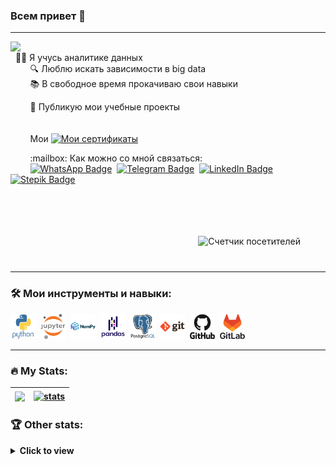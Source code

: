 ### Всем привет 👋
----------------

<img src="https://media0.giphy.com/media/v1.Y2lkPTc5MGI3NjExZDMxMzNkODBkZDJjZjBmNDk3N2MxYTA2MDQ0Mjg0M2I3N2Y0YjIwNiZjdD1n/qgQUggAC3Pfv687qPC/giphy.gif" width="480" align="left">

<p>&nbsp;&nbsp;&nbsp;&nbsp;&nbsp;&nbsp;&nbsp;&nbsp;👨‍💻 Я учусь аналитике данных<br>
&nbsp;&nbsp;&nbsp;&nbsp;&nbsp;&nbsp;&nbsp;&nbsp;🔍 Люблю искать зависимости в big data<br>
&nbsp;&nbsp;&nbsp;&nbsp;&nbsp;&nbsp;&nbsp;&nbsp;📚 В свободное время прокачиваю свои навыки<br></p>

<p>&nbsp;&nbsp;&nbsp;&nbsp;&nbsp;&nbsp;&nbsp;&nbsp;📂 Публикую мои учебные проекты<br><br><br>
&nbsp;&nbsp;&nbsp;&nbsp;&nbsp;&nbsp;&nbsp;&nbsp;Мои <a href="https://github.com/Vedomant/certificates"><img src="https://img.shields.io/badge/-certificates-9cf?style=flat&logo=Checkmarx&logoColor=white" alt="Мои сертификаты"></a></p>

<p>&nbsp;&nbsp;&nbsp;&nbsp;&nbsp;&nbsp;&nbsp;&nbsp;:mailbox: Как можно со мной связаться:<br>
&nbsp;&nbsp;&nbsp;&nbsp;&nbsp;&nbsp;&nbsp;&nbsp;<a href="https://wa.me/89165572636"><img src="https://img.shields.io/badge/WhatsApp-brightgreen?style=flat&logo=whatsapp&logoColor=white" alt="WhatsApp Badge"></a>
&nbsp;<a href="https://t.me/Vedomant"><img src="https://img.shields.io/badge/-Telegram-blue?style=flat&logo=Telegram&logoColor=white" alt="Telegram Badge"></a>
&nbsp;<a href="https://www.linkedin.com/in/евгений-зяблов-63baa887/"><img src="https://img.shields.io/badge/-LinkedIn-blue?style=flat&logo=LinkedIn&logoColor=white" alt="LinkedIn Badge"></a>
&nbsp;<a href="https://stepik.org/users/555827482"><img src="https://img.shields.io/badge/-Stepik-black?style=flat&logo=STMicroelectronics&logoColor=white" alt="Stepik Badge"></a><br><br><br><br><br>
<div align="right" style="margin-bottom: 40px; margin-right: 40px;">
<img src="https://visitor-badge.glitch.me/badge?page_id=Vedomant.Vedomant&left_color=lightgray&right_color=turquoise" alt="Счетчик посетителей">
</div>

-----------

### :hammer_and_wrench: Мои инструменты и навыки:
<div>
  <img src="https://github.com/devicons/devicon/blob/master/icons/python/python-original-wordmark.svg" title="Python" width="40" height="40"/>&nbsp;
  <img src="https://github.com/devicons/devicon/blob/master/icons/jupyter/jupyter-original-wordmark.svg" title="Jupyter" width="40" height="40"/>&nbsp;
  <img src="https://github.com/devicons/devicon/blob/master/icons/numpy/numpy-original-wordmark.svg" title="NumPy" width="40" height="40"/>&nbsp;
  <img src="https://github.com/devicons/devicon/blob/master/icons/pandas/pandas-original-wordmark.svg" title="Pandas" alt="Pandas" width="40" height="40"/>&nbsp;
  <img src="https://github.com/devicons/devicon/blob/master/icons/postgresql/postgresql-original-wordmark.svg" title="PostgreSQL" alt="PostgreSQL" width="40" height="40"/>&nbsp;
  <img src="https://github.com/devicons/devicon/blob/master/icons/git/git-original-wordmark.svg" title="Git" width="40" height="40"/>&nbsp;
  <img src="https://github.com/devicons/devicon/blob/master/icons/github/github-original-wordmark.svg" title="GitHub" width="40" height="40"/>&nbsp;
  <img src="https://github.com/devicons/devicon/blob/master/icons/gitlab/gitlab-original-wordmark.svg" title="GitLab" width="40" height="40"/>&nbsp;
</div>

-------------

### :fire: My Stats:

| <a href="https://github.com/anuraghazra/github-readme-stats"><img align="center" src="https://github-readme-stats.vercel.app/api?username=Vedomant&show_icons=true&hide_border=true&include_all_commits=true&theme=flag-india&hide=contribs" /> | <a href="https://git.io/streak-stats"><img align="center" src="https://github-readme-streak-stats.herokuapp.com/?user=Vedomant&hide_border=true" alt="stats" /></a></a> |
| ------------- | ------------- |

### :trophy: Other stats:

<details>
  <summary><b>Click to view</b></summary>
<a href="https://github.com/ryo-ma/github-profile-trophy"><img align="center" src="https://github-profile-trophy.vercel.app/?username=Vedomant&theme=flat&row=2&column=3&margin-w=11.47&margin-h=11.47" /></a>
</details>
